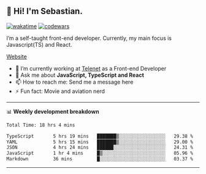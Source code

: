 ## 👋 Hi! I'm Sebastian.

[![wakatime](https://wakatime.com/badge/user/df0036c6-328a-4a39-be9b-e49417ed22a1.svg)](https://wakatime.com/@df0036c6-328a-4a39-be9b-e49417ed22a1)
[![codewars](https://www.codewars.com/users/sebavuye/badges/small)](https://www.codewars.com/users/sebavuye)

I’m a self-taught front-end developer. Currently, my main focus is Javascript(TS) and React.

[Website](https://sebastianvuye.be)

- 🔭 I’m currently working at [Telenet](https://telenet.be/) as a Front-end Developer
- 💬 Ask me about **JavaScript, TypeScript and React**
- 📫 How to reach me: Send me a message here
- ⚡ Fun fact: Movie and aviation nerd

-------

📊 **Weekly development breakdown**

<!--START_SECTION:waka-->

```txt
Total Time: 18 hrs 4 mins

TypeScript       5 hrs 19 mins   ███████▒░░░░░░░░░░░░░░░░░   29.38 %
YAML             5 hrs 15 mins   ███████▒░░░░░░░░░░░░░░░░░   29.00 %
JSON             4 hrs 24 mins   ██████░░░░░░░░░░░░░░░░░░░   24.31 %
JavaScript       1 hr 4 mins     █▒░░░░░░░░░░░░░░░░░░░░░░░   05.96 %
Markdown         36 mins         █░░░░░░░░░░░░░░░░░░░░░░░░   03.37 %
```

<!--END_SECTION:waka-->
-------

